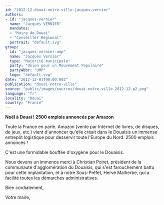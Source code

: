 ```yaml
---
id: "2012-12-douai-notre-ville-jacques-vernier"
authors:
- id: "jacques-vernier"
  name: "Jacques VERNIER"
  mandates: 
  - "Maire de Douai"
  - "Conseiller Régional"
  portrait: "default.svg"
group:
  id: "jacques-vernier-ump"
  name: "Jacques Vernier"
  type: "Majorité municipale"
  party: "Union pour un Mouvement Populaire"
  partyAbbr: "UMP"
  logo: "default.svg"
date: "2012-12-01T00:00:00Z"
publication: "douai-notre-ville"
source: "public/images/sources/douai-notre-ville-2012-12-p2.png"
language: "fr"
locality: "Douai"
country: "France"
---
```


**Noël à Douai !
2500 emplois annoncés par Amazon**

Toute la France en parle. Amazon (vente par Internet de livres, de disques, de jeux, etc.) vient d'annoncer qu'elle créait dans le Douaisis un immense entrepôt logistique pour desservir toute l'Europe du Nord.
2500 emplois annoncés !

C'est une formidable bouffée d'oxygène pour le Douaisis.

Nous devons un immence merci à Christian Poiret, président de la communauté d'agglomération du Douaisis, qui s'est farouchement battu pour cette implantation, et à notre Sous-Préfet, Hervé Malherbe, qui a facilité toutes les démarches administratives.

Bien cordialement,

Votre maire,
